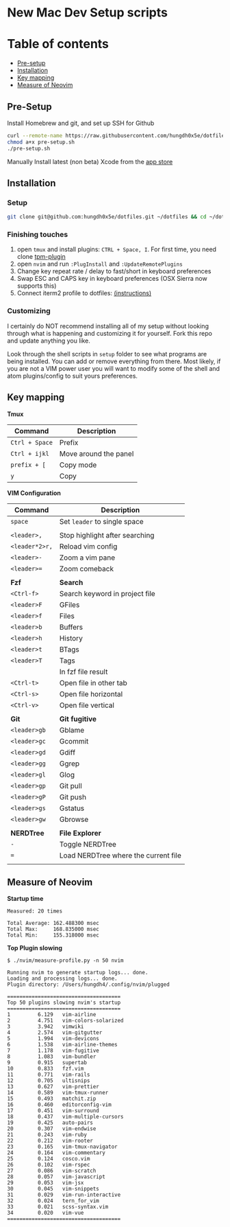 New Mac Dev Setup scripts
=================

Table of contents
=================

<!--ts-->
   * [Pre-setup](#pre-setup)
   * [Installation](#installation)
   * [Key mapping](#key-mapping)
   * [Measure of Neovim](#measure-of-neovim)
<!--te-->


## Pre-Setup

Install Homebrew and git, and set up SSH for Github

```bash
curl --remote-name https://raw.githubusercontent.com/hungdh0x5e/dotfiles/master/setup/pre-setup.sh
chmod a+x pre-setup.sh
./pre-setup.sh
```

Manually Install latest (non beta) Xcode from the [app store](https://developer.apple.com/xcode/downloads/)

## Installation

### Setup

```bash
git clone git@github.com:hungdh0x5e/dotfiles.git ~/dotfiles && cd ~/dotfiles/setup && chmod a+x setup.sh && ./setup.sh
```

### Finishing touches

  1. open `tmux` and install plugins: `CTRL + Space, I`. For first time, you need clone [tpm-plugin](https://github.com/tmux-plugins/tpm/issues/17#issuecomment-119260843)
  1. open `nvim` and run `:PlugInstall` and `:UpdateRemotePlugins`
  1. Change key repeat rate / delay to fast/short in keyboard preferences
  1. Swap ESC and CAPS key in keyboard preferences (OSX Sierra now supports this)
  1. Connect iterm2 profile to dotfiles: [(instructions)](http://stackoverflow.com/a/25122646/4298624)

### Customizing

I certainly do NOT recommend installing all of my setup without looking through what is happening and customizing it for yourself. Fork this repo and update anything you like.

Look through the shell scripts  in `setup` folder to see what programs are being installed. You can add or remove everything from there. Most likely, if you are not a VIM power user you will want to modify some of the shell and atom plugins/config to suit yours preferences.

## Key mapping

**Tmux**

| Command        | Description           |
| ---            | ---                   |
| `Ctrl + Space` | Prefix                |
| `Ctrl + ijkl`  | Move around the panel |
| `prefix + [`   | Copy mode             |
| `y`            | Copy                  |

**VIM Configuration**

| Command        | Description                          |
| ---            | ---                                  |
| `space`        | Set `leader` to single space         |
|                |                                      |
| `<leader>,`    | Stop highlight after searching       |
| `<leader*2>r,` | Reload vim config                    |
| `<leader>-`    | Zoom a vim pane                      |
| `<leader>=`    | Zoom comeback                        |
|                |                                      |
| **Fzf**        | **Search**                           |
| `<Ctrl-f>`     | Search keyword in project file       |
| `<leader>F`    | GFiles                               |
| `<leader>f`    | Files                                |
| `<leader>b`    | Buffers                              |
| `<leader>h`    | History                              |
| `<leader>t`    | BTags                                |
| `<leader>T`    | Tags                                 |
|                | In fzf file result                   |
| `<Ctrl-t>`     | Open file in other tab               |
| `<Ctrl-s>`     | Open file horizontal                 |
| `<Ctrl-v>`     | Open file vertical                   |
|                |                                      |
| **Git**        | **Git fugitive**                     |
| `<leader>gb`   | Gblame                               |
| `<leader>gc`   | Gcommit                              |
| `<leader>gd`   | Gdiff                                |
| `<leader>gg`   | Ggrep                                |
| `<leader>gl`   | Glog                                 |
| `<leader>gp`   | Git pull                             |
| `<leader>gP`   | Git push                             |
| `<leader>gs`   | Gstatus                              |
| `<leader>gw`   | Gbrowse                              |
|                |                                      |
| **NERDTree**   | **File Explorer**                    |
| `-`            | Toggle NERDTree                      |
| `=`            | Load NERDTree where the current file |
|                |                                      |

## Measure of Neovim

**Startup time**

```
Measured: 20 times

Total Average: 162.488300 msec
Total Max:     168.835000 msec
Total Min:     155.318000 msec
```

**Top Plugin slowing**

```
$ ./nvim/measure-profile.py -n 50 nvim

Running nvim to generate startup logs... done.
Loading and processing logs... done.
Plugin directory: /Users/hungdh4/.config/nvim/plugged

=====================================
Top 50 plugins slowing nvim's startup
=====================================
1         6.129   vim-airline
2         4.751   vim-colors-solarized
3         3.942   vimwiki
4         2.574   vim-gitgutter
5         1.994   vim-devicons
6         1.538   vim-airline-themes
7         1.178   vim-fugitive
8         1.083   vim-bundler
9         0.915   supertab
10        0.833   fzf.vim
11        0.771   vim-rails
12        0.705   ultisnips
13        0.627   vim-prettier
14        0.589   vim-tmux-runner
15        0.493   matchit.zip
16        0.460   editorconfig-vim
17        0.451   vim-surround
18        0.437   vim-multiple-cursors
19        0.425   auto-pairs
20        0.307   vim-endwise
21        0.243   vim-ruby
22        0.212   vim-rooter
23        0.165   vim-tmux-navigator
24        0.164   vim-commentary
25        0.124   cosco.vim
26        0.102   vim-rspec
27        0.086   vim-scratch
28        0.057   vim-javascript
29        0.053   vim-jsx
30        0.045   vim-snippets
31        0.029   vim-run-interactive
32        0.024   tern_for_vim
33        0.021   scss-syntax.vim
34        0.020   vim-vue
=====================================

```
